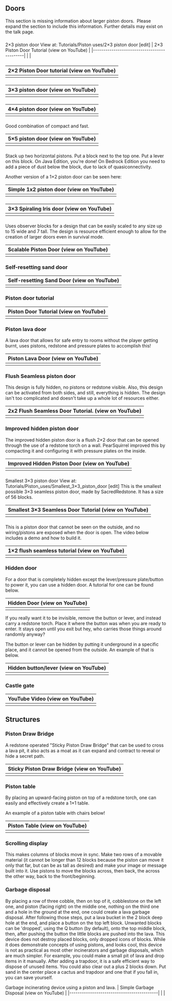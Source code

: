 ## Doors

  

This section is missing information about larger piston doors. 
Please expand the section to include this information. Further details may exist on the talk page.


### 
2×3 piston door View at: Tutorials/Piston uses/2×3 piston door [edit]
| 2×3 Piston Door Tutorial (view on YouTube) |
|--------------------------------------------|
|                                            |

### 
| 2×2 Piston Door tutorial (view on YouTube) |
|--------------------------------------------|
|                                            |

### 
| 3×3 piston door (view on YouTube) |
|-----------------------------------|
|                                   |

### 
| 4×4 piston door (view on YouTube) |
|-----------------------------------|
|                                   |

### 
Good combination of compact and fast.

| 5×5 piston door (view on YouTube) |
|-----------------------------------|
|                                   |

### 
Stack up two horizontal pistons. Put a block next to the top one. Put a lever on this block. On Java Edition, you're done! On Bedrock Edition you need to add a piece of dust below the block, due to lack of quasiconnectivity.

Another version of a 1×2 piston door can be seen here:

| Simple 1x2 piston door (view on YouTube) |
|------------------------------------------|
|                                          |

### 
| 3×3 Spiraling Iris door (view on YouTube) |
|-------------------------------------------|
|                                           |

### 
Uses observer blocks for a design that can be easily scaled to any size up to 15 wide and 7 tall. The design is resource efficient enough to allow for the creation of larger doors even in survival mode.

| Scalable Piston Door (view on YouTube) |
|----------------------------------------|
|                                        |

### Self-resetting sand door
| Self-resetting Sand Door (view on YouTube) |
|--------------------------------------------|
|                                            |

### Piston door tutorial
| Piston Door Tutorial (view on YouTube) |
|----------------------------------------|
|                                        |

### Piston lava door
A lava door that allows for safe entry to rooms without the player getting burnt, uses pistons, redstone and pressure plates to accomplish this!

| Piston Lava Door (view on YouTube) |
|------------------------------------|
|                                    |

### Flush Seamless piston door
This design is fully hidden, no pistons or redstone visible. Also, this design can be activated from both sides, and still, everything is hidden. The design isn't too complicated and doesn't take up a whole lot of resources either.

| 2x2 Flush Seamless Door Tutorial. (view on YouTube) |
|-----------------------------------------------------|
|                                                     |

### Improved hidden piston door
The improved hidden piston door is a flush 2×2 door that can be opened through the use of a redstone torch on a wall. PearSquirrel improved this by compacting it and configuring it with pressure plates on the inside.

| Improved Hidden Piston Door (view on YouTube) |
|-----------------------------------------------|
|                                               |

### 
Smallest 3×3 piston door View at: Tutorials/Piston_uses/Smallest_3×3_piston_door [edit]
This is the smallest possible 3×3 seamless piston door, made by SacredRedstone. It has a size of 56 blocks.

| Smallest 3×3 Seamless Door Tutorial (view on YouTube) |
|-------------------------------------------------------|
|                                                       |

### 
This is a piston door that cannot be seen on the outside, and no wiring/pistons are exposed when the door is open. The video below includes a demo and how to build it.

| 1×2 flush seamless tutorial (view on YouTube) |
|-----------------------------------------------|
|                                               |

### Hidden door
For a door that is completely hidden except the lever/pressure plate/button to power it, you can use a hidden door. A tutorial for one can be found below.

| Hidden Door (view on YouTube) |
|-------------------------------|
|                               |

If you really want it to be invisible, remove the button or lever, and instead carry a redstone torch. Place it where the button was when you are ready to enter. It stays open until you exit but hey, who carries those things around randomly anyway?  

The button or lever can be hidden by putting it underground in a specific place, and it cannot be opened from the outside. An example of that is below.

| Hidden button/lever (view on YouTube) |
|---------------------------------------|
|                                       |

### Castle gate
| YouTube Video (view on YouTube) |
|---------------------------------|
|                                 |

## Structures
### Piston Draw Bridge
A redstone operated "Sticky Piston Draw Bridge" that can be used to cross a lava pit, it also acts as a moat as it can expand and contract to reveal or hide a secret path.

| Sticky Piston Draw Bridge (view on YouTube) |
|---------------------------------------------|
|                                             |

### Piston table
By placing an upward-facing piston on top of a redstone torch, one can easily and effectively create a 1×1 table.

An example of a piston table with chairs below!

| Piston Table (view on YouTube) |
|--------------------------------|
|                                |

### Scrolling display
This makes columns of blocks move in sync. Make two rows of a movable material (it cannot be longer than 12 blocks because the piston can move it only that far, but can be as tall as desired) and make your image or message built into it. Use pistons to move the blocks across, then back, the across the other way, back to the front/beginning.

### Garbage disposal
By placing a row of three cobble, then on top of it, cobblestone on the left one, and piston (facing right) on the middle one, nothing on the third one and a hole in the ground at the end, one could create a lava garbage disposal. After following those steps, put a lava bucket in the 2 block deep hole at the end, and place a button on the top left block. Unwanted blocks can be 'dropped', using the Q button (by default), onto the top middle block, then, after pushing the button the little blocks are pushed into the lava. This device does not destroy placed blocks, only dropped icons of blocks. While it does demonstrate concepts of using pistons, and looks cool, this device is not as practical as most other incinerators and garbage disposals, which are much simpler. For example, you could make a small pit of lava and drop items in it manually. After adding a trapdoor, it is a safe efficient way to dispose of unused items. You could also clear out a plus 2 blocks down. Put sand in the center place a cactus and trapdoor and one that if you fall in, you can save yourself.



























































Garbage incinerating device using a piston and lava.
| Simple Garbage Disposal (view on YouTube) |
|-------------------------------------------|
|                                           |

